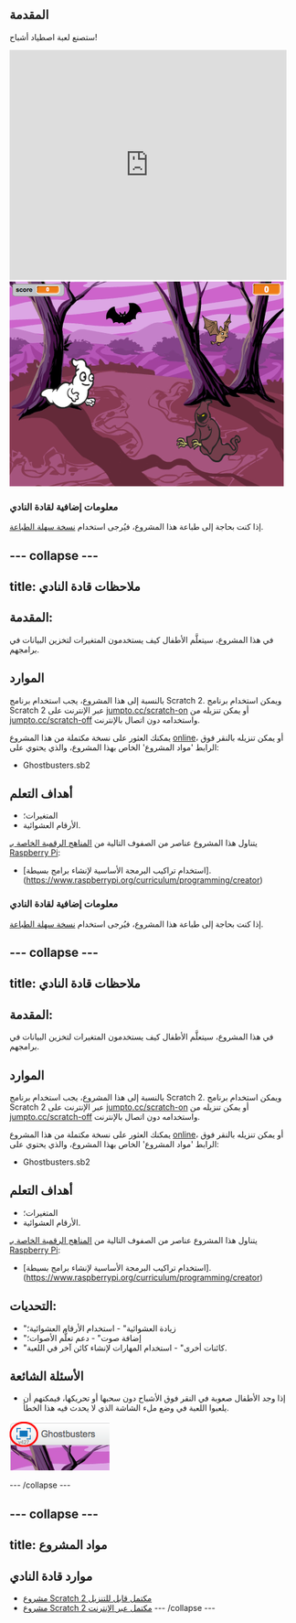 ## المقدمة

ستصنع لعبة اصطياد أشباح!

<div class="scratch-preview">
  <iframe allowtransparency="true" width="485" height="402" src="https://scratch.mit.edu/projects/embed/60787262/?autostart=false" frameborder="0"></iframe>
  <img src="images/ghost-final.png">
</div>

### معلومات إضافية لقادة النادي

إذا كنت بحاجة إلى طباعة هذا المشروع، فيُرجى استخدام [نسخة سهلة الطباعة](https://projects.raspberrypi.org/en/projects/ghostbusters/print).


--- collapse ---
---
title: ملاحظات قادة النادي
---


## المقدمة:
في هذا المشروع، سيتعلَّم الأطفال كيف يستخدمون المتغيرات لتخزين البيانات في برامجهم.

## الموارد
بالنسبة إلى هذا المشروع، يجب استخدام برنامج Scratch 2. ويمكن استخدام برنامج Scratch 2 عبر الإنترنت على [jumpto.cc/scratch-on](http://jumpto.cc/scratch-on) أو يمكن تنزيله من [jumpto.cc/scratch-off](http://jumpto.cc/scratch-off) واستخدامه دون اتصال بالإنترنت.

يمكنك العثور على نسخة مكتملة من هذا المشروع <a href="http://scratch.mit.edu/projects/60787262/#editor">online</a>، أو يمكن تنزيله بالنقر فوق الرابط 'مواد المشروع' الخاص بهذا المشروع، والذي يحتوي على:

+ Ghostbusters.sb2

## أهداف التعلم
+ المتغيرات؛
+ الأرقام العشوائية.

يتناول هذا المشروع عناصر من الصفوف التالية من [المناهج الرقمية الخاصة بـ Raspberry Pi](http://rpf.io/curriculum):

+ [استخدام تراكيب البرمجة الأساسية لإنشاء برامج بسيطة].(https://www.raspberrypi.org/curriculum/programming/creator)


### معلومات إضافية لقادة النادي
إذا كنت بحاجة إلى طباعة هذا المشروع، فيُرجى استخدام [نسخة سهلة الطباعة](https://projects.raspberrypi.org/en/projects/ghostbusters/print).

--- collapse ---
---
title: ملاحظات قادة النادي
---

## المقدمة:

في هذا المشروع، سيتعلَّم الأطفال كيف يستخدمون المتغيرات لتخزين البيانات في برامجهم.

## الموارد

بالنسبة إلى هذا المشروع، يجب استخدام برنامج Scratch 2. ويمكن استخدام برنامج Scratch 2 عبر الإنترنت على [jumpto.cc/scratch-on](http://jumpto.cc/scratch-on) أو يمكن تنزيله من [jumpto.cc/scratch-off](http://jumpto.cc/scratch-off) واستخدامه دون اتصال بالإنترنت.

يمكنك العثور على نسخة مكتملة من هذا المشروع <a href="http://scratch.mit.edu/projects/60787262/#editor">online</a>، أو يمكن تنزيله بالنقر فوق الرابط 'مواد المشروع' الخاص بهذا المشروع، والذي يحتوي على:

+ Ghostbusters.sb2

## أهداف التعلم

+ المتغيرات؛
+ الأرقام العشوائية.

يتناول هذا المشروع عناصر من الصفوف التالية من [المناهج الرقمية الخاصة بـ Raspberry Pi](http://rpf.io/curriculum):

+ [استخدام تراكيب البرمجة الأساسية لإنشاء برامج بسيطة].(https://www.raspberrypi.org/curriculum/programming/creator)

## التحديات:

+ "زيادة العشوائية" - استخدام الأرقام العشوائية؛
+ "إضافة صوت" - دعم تعلُّم الأصوات؛
+ "كائنات أخرى" - استخدام المهارات لإنشاء كائن آخر في اللعبة.

## الأسئلة الشائعة

+ إذا وجد الأطفال صعوبة في النقر فوق الأشباح دون سحبها أو تحريكها، فيمكنهم أن يلعبوا اللعبة في وضع ملء الشاشة الذي لا يحدث فيه هذا الخطأ.

![screenshot](images/ghost-fullscreen.png)

--- /collapse ---

--- collapse ---
---
title: مواد المشروع
---

## موارد قادة النادي
* [مشروع Scratch 2 مكتمل قابل للتنزيل](resources/Ghostbusters.sb2)
* [مشروع Scratch 2 مكتمل عبر الإنترنت](http://scratch.mit.edu/projects/60787262/#editor)
--- /collapse ---

